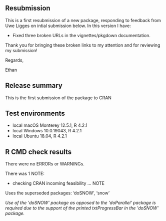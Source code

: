 

## Resubmission

This is a first resubmission of a new package, responding to feedback from Uwe Ligges on intial submission below. In this version I have: 

 * Fixed three broken URLs in the vignettes/pkgdown documentation. 

Thank you for bringing these broken links to my attention and for reviewing my submission!

Regards,

Ethan



## Release summary

This is the first submission of the package to CRAN


## Test environments

 * local macOS Monterey 12.5.1, R 4.2.1
 * local Windows 10.0.19043, R 4.2.1
 * local Ubuntu 18.04, R 4.2.1


## R CMD check results

There were no ERRORs or WARNINGs.

There was 1 NOTE:

* checking CRAN incoming feasibility ... NOTE

Uses the superseded packages: ‘doSNOW’, ‘snow’

  *Use of the 'doSNOW' package as opposed to the 'doParallel' package is required due to the support of the printed txtProgressBar in the 'doSNOW' package.*


